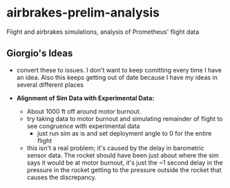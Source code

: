 # airbrakes-prelim-analysis

Flight and airbrakes simulations, analysis of Prometheus' flight data

## Giorgio's Ideas
- convert these to issues. I don't want to keep comitting every time I have an idea. Also this keeps getting out of date because I have my ideas in several different places

- **Alignment of Sim Data with Experimental Data:** 
  - About 1000 ft off around motor burnout.
  - try taking data to motor burnout and simulating remainder of flight to see congruence with experimental data
    - just run sim as is and set deployment angle to 0 for the entire flight
  - this isn't a real problem; it's caused by the delay in barometric sensor data. The rocket should have been just about where the sim says it would be at motor burnout, it's just the ~1 second delay in the pressure in the rocket getting to the pressure outside the rocket that causes the discrepancy.